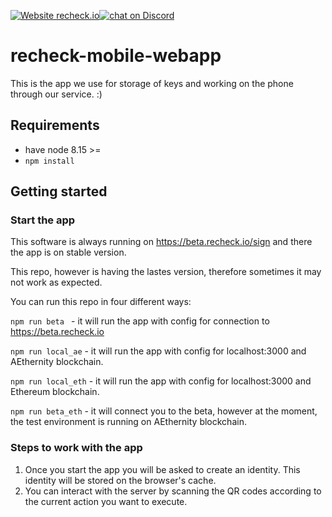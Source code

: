 [![Website recheck.io](https://img.shields.io/badge/Website-recheck.io-brightgreen.svg)](https://recheck.io/)<a href="https://discord.gg/a2S6WX"><img src="https://img.shields.io/discord/675683560673509386?logo=discord" alt="chat on Discord"></a>
# recheck-mobile-webapp
This is the app we use for storage of keys and working on the phone through our service. :)

## Requirements

- have node 8.15 >=
- ``` npm install ```

## Getting started

### Start the app
This software is always running on https://beta.recheck.io/sign and there the app is on stable version. 

This repo, however is having the lastes version, therefore sometimes it may not work as expected. 

You can run this repo in four different ways: 

```npm run beta ``` - it will run the app with config for connection to https://beta.recheck.io

```npm run local_ae``` - it will run the app with config for localhost:3000 and AEthernity blockchain.

```npm run local_eth``` - it will run the app with config for localhost:3000 and Ethereum blockchain.


```npm run beta_eth``` - it will connect you to the beta, however at the moment, the test environment is running on AEthernity blockchain.

### Steps to work with the app 
1. Once you start the app you will be asked to create an identity. This identity will be stored on the browser's cache. 
2. You can interact with the server by scanning the QR codes according to the current action you want to execute. 

